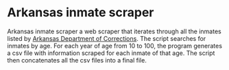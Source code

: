 # Arkansas inmate scraper

Arkansas inmate scraper a web scraper that iterates through all the inmates listed by [Arkansas Department of Corrections](https://apps.ark.org/inmate_info/index.php). The script searches for inmates by age. For each year of age from 10 to 100, the program generates a csv file with information scraped for each inmate of that age. The script then concatenates all the csv files into a final file. 
